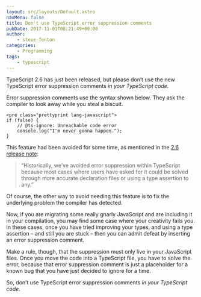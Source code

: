 ```yaml
---
layout: src/layouts/Default.astro
navMenu: false
title: Don't use TypeScript error suppression comments
pubDate: 2017-11-01T08:21:49+00:00
author:
    - steve-fenton
categories:
    - Programming
tags:
    - typescript
---
```


TypeScript 2.6 has just been released, but please don’t use the new TypeScript error suppression comments *in your TypeScript code*.

Error suppression comments use the syntax shown below. They ask the compiler to look away while you steal a biscuit.

```
<pre class="prettyprint lang-javascript">
if (false) {
    // @ts-ignore: Unreachable code error
    console.log("I'm never gonna happen.");
}
```
This feature had been avoided for some time, as mentioned in the [2.6 release note](https://blogs.msdn.microsoft.com/typescript/2017/10/31/announcing-typescript-2-6/):

> “Historically, we’ve avoided error suppression within TypeScript because most cases where users have asked for it could be solved through more accurate declaration files or using a type assertion to any.”

Of course, the other way to avoid needing this feature is to fix the underlying problem the compiler has detected.

Now, if you are migrating some really gnarly JavaScript and are including it in your compilation, you may find some case where your creativity fails you. In these cases, once you have tried improving your types, and using a type assertion – and still you are stuck – then you can admit defeat by inserting an error suppression comment.

Make a rule, though, that the suppression must only live in your JavaScript files. Once you move the code into a TypeScript file, you have to solve the error, because that error suppression comment is just a placeholder for a known bug that you have just decided to ignore for a time.

So, don’t use TypeScript error suppression comments *in your TypeScript code*.